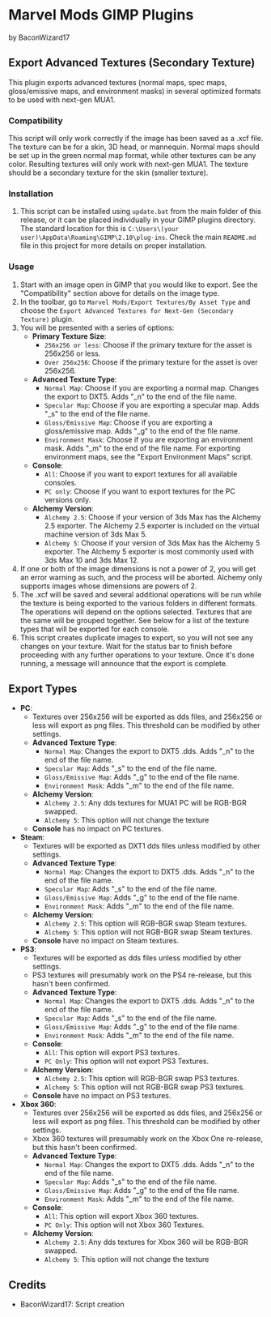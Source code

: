 # Marvel Mods GIMP Plugins
by BaconWizard17
## Export Advanced Textures (Secondary Texture)
This plugin exports advanced textures (normal maps, spec maps, gloss/emissive maps, and environment masks) in several optimized formats to be used with next-gen MUA1.

### Compatibility
This script will only work correctly if the image has been saved as a .xcf file. The texture can be for a skin, 3D head, or mannequin. Normal maps should be set up in the green normal map format, while other textures can be any color. Resulting textures will only work with next-gen MUA1. The texture should be a secondary texture for the skin (smaller texture).

### Installation
 1. This script can be installed using `update.bat` from the main folder of this release, or it can be placed individually in your GIMP plugins directory. The standard location for this is `C:\Users\(your user)\AppData\Roaming\GIMP\2.10\plug-ins`. Check the main `README.md` file in this project for more details on proper installation.

### Usage
1. Start with an image open in GIMP that you would like to export. See the "Compatibility" section above for details on the image type.
2. In the toolbar, go to `Marvel Mods/Export Textures/By Asset Type` and choose the `Export Advanced Textures for Next-Gen (Secondary Texture)` plugin.
3. You will be presented with a series of options:
	- **Primary Texture Size**:
	  - `256x256 or less`: Choose if the primary texture for the asset is 256x256 or less.
	  - `Over 256x256`: Choose if the primary texture for the asset is over 256x256.
    - **Advanced Texture Type**:
	  - `Normal Map`: Choose if you are exporting a normal map. Changes the export to DXT5. Adds "_n" to the end of the file name.
	  - `Specular Map`: Choose if you are exporting a specular map. Adds "_s" to the end of the file name.
	  - `Gloss/Emissive Map`: Choose if you are exporting a gloss/emissive map. Adds "_g" to the end of the file name.
	  - `Environment Mask`: Choose if you are exporting an environment mask. Adds "_m" to the end of the file name. For exporting environment maps, see the "Export Environment Maps" script.
	- **Console**:
	  - `All`: Choose if you want to export textures for all available consoles.
	  - `PC only`: Choose if you want to export textures for the PC versions only.
	- **Alchemy Version**:
	  - `Alchemy 2.5`: Choose if your version of 3ds Max has the Alchemy 2.5 exporter. The Alchemy 2.5 exporter is included on the virtual machine version of 3ds Max 5.
	  - `Alchemy 5`: Choose if your version of 3ds Max has the Alchemy 5 exporter. The Alchemy 5 exporter is most commonly used with 3ds Max 10 and 3ds Max 12.
4. If one or both of the image dimensions is not a power of 2, you will get an error warning as such, and the process will be aborted. Alchemy only supports images whose dimensions are powers of 2.
5. The .xcf will be saved and several additional operations will be run while the texture is being exported to the various folders in different formats. The operations will depend on the options selected. Textures that are the same will be grouped together. See below for a list of the texture types that will be exported for each console. 
6. This script creates duplicate images to export, so you will not see any changes on your texture. Wait for the status bar to finish before proceeding with any further operations to your texture. Once it's done running, a message will announce that the export is complete.

## Export Types
 - **PC**:
   - Textures over 256x256 will be exported as dds files, and 256x256 or less will export as png files. This threshold can be modified by other settings.
   - **Advanced Texture Type**:
	 - `Normal Map`: Changes the export to DXT5 .dds. Adds "_n" to the end of the file name.
	 - `Specular Map`: Adds "_s" to the end of the file name.
	 - `Gloss/Emissive Map`: Adds "_g" to the end of the file name.
	 - `Environment Mask`: Adds "_m" to the end of the file name.
   - **Alchemy Version**: 
     - `Alchemy 2.5`: Any dds textures for MUA1 PC will be RGB-BGR swapped.
     - `Alchemy 5`: This option will not change the texture
   - **Console** has no impact on PC textures.
 - **Steam**:
   - Textures will be exported as DXT1 dds files unless modified by other settings.
   - **Advanced Texture Type**:
	 - `Normal Map`: Changes the export to DXT5 .dds. Adds "_n" to the end of the file name.
	 - `Specular Map`: Adds "_s" to the end of the file name.
	 - `Gloss/Emissive Map`: Adds "_g" to the end of the file name.
	 - `Environment Mask`: Adds "_m" to the end of the file name.
   - **Alchemy Version**: 
     - `Alchemy 2.5`: This option will RGB-BGR swap Steam textures.
     - `Alchemy 5`: This option will not RGB-BGR swap Steam textures.
   - **Console** have no impact on Steam textures.
 - **PS3**:
   - Textures will be exported as dds files unless modified by other settings.
   - PS3 textures will presumably work on the PS4 re-release, but this hasn't been confirmed.
   - **Advanced Texture Type**:
	 - `Normal Map`: Changes the export to DXT5 .dds. Adds "_n" to the end of the file name.
	 - `Specular Map`: Adds "_s" to the end of the file name.
	 - `Gloss/Emissive Map`: Adds "_g" to the end of the file name.
	 - `Environment Mask`: Adds "_m" to the end of the file name.
   - **Console**:
     - `All`: This option will export PS3 textures.
     - `PC Only`: This option will not export PS3 Textures.
   - **Alchemy Version**: 
     - `Alchemy 2.5`: This option will RGB-BGR swap PS3 textures.
     - `Alchemy 5`: This option will not RGB-BGR swap PS3 textures.
   - **Console** have no impact on PS3 textures.
 - **Xbox 360**:
   - Textures over 256x256 will be exported as dds files, and 256x256 or less will export as png files. This threshold can be modified by other settings.
   - Xbox 360 textures will presumably work on the Xbox One re-release, but this hasn't been confirmed.
   - **Advanced Texture Type**:
	 - `Normal Map`: Changes the export to DXT5 .dds. Adds "_n" to the end of the file name.
	 - `Specular Map`: Adds "_s" to the end of the file name.
	 - `Gloss/Emissive Map`: Adds "_g" to the end of the file name.
	 - `Environment Mask`: Adds "_m" to the end of the file name.
   - **Console**:
     - `All`: This option will export Xbox 360 textures.
     - `PC Only`: This option will not Xbox 360 Textures.
   - **Alchemy Version**: 
     - `Alchemy 2.5`: Any dds textures for Xbox 360 will be RGB-BGR swapped.
     - `Alchemy 5`: This option will not change the texture
## Credits
- BaconWizard17: Script creation